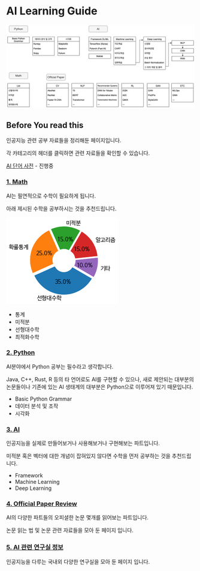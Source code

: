 # AI Learning Guide

![AI Learning Guideline](Guideline.png)
## Before You read this
인공지능 관련 공부 자료들을 정리해둔 페이지입니다.

각 카테고리의 헤더를 클릭하면 관련 자료들을 확인할 수 있습니다.

[AI 단어 사전](/Dictionary) - 진행중

### [1. Math](/Math)
AI는 필연적으로 수학이 필요하게 됩니다.

아래 제시된 수학을 공부하시는 것을 추천드립니다.

![Mathematics Required for Machine Learning](math.png)

- 통계
- 미적분
- 선형대수학
- 최적화수학

### [2. Python](/Python)
AI분야에서 Python 공부는 필수라고 생각합니다.

Java, C++, Rust, R 등의 타 언어로도 AI를 구현할 수 있으나, 새로 제안되는 대부분의 논문들이나 기존에 있는 AI 생태계의 대부분은 Python으로 이루어져 있기 때문입니다.

- Basic Python Grammar
- 데이터 분석 및 조작
- 시각화

### [3. AI](/AI)
인공지능을 실제로 만들어보거나 사용해보거나 구현해보는 파트입니다.

미적분 혹은 벡터에 대한 개념이 잡혀있지 않다면 수학을 먼저 공부하는 것을 추천드립니다.

- Framework
- Machine Learning
- Deep Learning

### [4. Official Paper Review](/Official-Paper)
AI의 다양한 파트들의 오피셜한 논문 몇개를 읽어보는 파트입니다.

논문 읽는 법 및 논문 관련 자료들을 모아 둔 페이지 입니다.

### [5. AI 관련 연구실 정보](/AI-Labs)
인공지능을 다루는 국내외 다양한 연구실을 모아 둔 페이지 입니다.